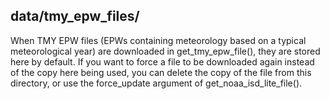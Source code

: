 data/tmy_epw_files/
--------------------------
When TMY EPW files (EPWs containing meteorology based on a typical meteorological year) 
are downloaded in get_tmy_epw_file(), they are stored here by default. If you 
want to force a file to be downloaded again instead of the copy here being used, you 
can delete the copy of the file from this directory, or use the force_update argument 
of get_noaa_isd_lite_file().